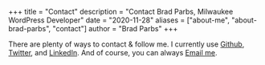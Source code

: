 +++
title = "Contact"
description = "Contact Brad Parbs, Milwaukee WordPress Developer"
date = "2020-11-28"
aliases = ["about-me", "about-brad-parbs", "contact"]
author = "Brad Parbs"
+++

There are plenty of ways to contact & follow me. I currently use [Github](https://github.com/bradp), [Twitter](https://twitter.com/bradparbs), and [LinkedIn](https://www.linkedin.com/in/bradparbs). And of course, you can always [Email me](mailto:brad@bradparbs.com).
